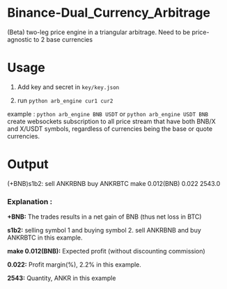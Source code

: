 # Binance-Dual_Currency_Arbitrage
(Beta) two-leg price engine in a triangular arbitrage. Need to be price-agnostic to 2 base currencies

# Usage
1. Add key and secret in `key/key.json`

2. run  `python arb_engine cur1 cur2`

example : 
`python arb_engine BNB USDT` or `python arb_engine USDT BNB`
create websockets subscription to all price stream that have both BNB/X and X/USDT symbols, regardless of currencies being the base or quote currencies. 



# Output
(+BNB)s1b2: sell ANKRBNB buy ANKRBTC make 0.012(BNB) 0.022 2543.0

### Explanation :
**+BNB:** The trades results in a net gain of BNB (thus net loss in BTC)

**s1b2:** selling symbol 1 and buying symbol 2. sell ANKRBNB and buy ANKRBTC in this example.

**make 0.012(BNB):** Expected profit (without discounting commission)

**0.022:** Profit margin(%), 2.2% in this example.

**2543:** Quantity, ANKR in this example
